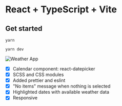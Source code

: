 # React + TypeScript + Vite

## Get started
`yarn`

`yarn dev`

![Weather App](https://github.com/tymoxx/weather-calendar/blob/main/public/assets/weather-app-extended.gif)

- [x] Calendar component: react-datepicker
- [x] SCSS and CSS modules
- [x] Added prettier and eslint
- [x] "No items" message when nothing is selected
- [x] Highlighted dates with available weather data 
- [x] Responsive

